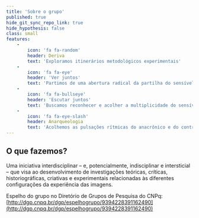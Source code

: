 ```yaml
---
title: 'Sobre o grupo'
published: true
hide_git_sync_repo_link: true
hide_hypothesis: false
class: small
features:
    -
        icon: 'fa fa-random'
        header: Deriva
        text: 'Exploramos itinerários metodológicos experimentais'
    -
        icon: 'fa fa-eye'
        header: 'Ver juntos'
        text: 'Partimos de uma abertura radical da partilha do sensível'
    -
        icon: 'fa fa-bullseye'
        header: 'Escutar juntos'
        text: 'Buscamos reconhecer e acolher a multiplicidade do sensível'
    -
        icon: 'fa fa-eye-slash'
        header: Anarqueologia
        text: 'Acolhemos as pulsações rítmicas do anacrônico e do contra-intuitivo'
---
```


## O que fazemos?

Uma iniciativa interdisciplinar – e, potencialmente, indisciplinar e intersticial – que visa ao desenvolvimento de investigações teóricas, críticas, historiográficas, criativas e experimentais relacionadas às diferentes configurações da experiência das imagens.

Espelho do grupo no Diretório de Grupos de Pesquisa do CNPq: [http://dgp.cnpq.br/dgp/espelhogrupo/9394228391162490](http://dgp.cnpq.br/dgp/espelhogrupo/9394228391162490)